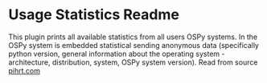 Usage Statistics Readme
====

  This plugin prints all available statistics from all users OSPy systems. 
  In the OSPy system is embedded statistical sending anonymous data (specifically python version, general information about the operating system - architecture, distribution, system, OSPy system version).
  Read from source [pihrt.com](https://pihrt.com/ospystats/statistics.json)



